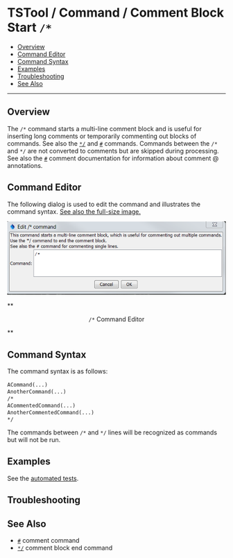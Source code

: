 # TSTool / Command / Comment Block Start `/*` #

* [Overview](#overview)
* [Command Editor](#command-editor)
* [Command Syntax](#command-syntax)
* [Examples](#examples)
* [Troubleshooting](#troubleshooting)
* [See Also](#see-also)

-------------------------

## Overview ##

The `/*` command starts a multi-line comment block and is useful for inserting long comments or
temporarily commenting out blocks of commands.
See also the [`*/`](../CommentBlockEnd/CommentBlockEnd) and [`#`](../Comment/Comment) commands.
Commands between the `/*` and `*/` are not converted to comments but are skipped during processing.
See also the [`#`](../Comment/Comment) comment documentation for information about comment @ annotations.

## Command Editor ##

The following dialog is used to edit the command and illustrates the command syntax.
<a href="../CommentBlockStart.png">See also the full-size image.</a>

![CommentBlockStart](CommentBlockStart.png)

**<p style="text-align: center;">
`/*` Command Editor
</p>**

## Command Syntax ##

The command syntax is as follows:

```text
ACommand(...)
AnotherCommand(...)
/*
ACommentedCommand(...)
AnotherCommentedCommand(...)
*/
```

The commands between `/*` and `*/` lines will be recognized as commands but will not be run.

## Examples ##

See the [automated tests](https://github.com/OpenWaterFoundation/cdss-app-tstool-test/tree/master/test/regression/commands/general/CommentBlock).

## Troubleshooting ##

## See Also ##

* [`#`](../Comment/Comment) comment command
* [`*/`](../CommentBlockEnd/CommentBlockEnd) comment block end command
